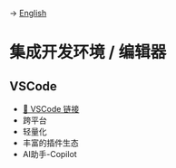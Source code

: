-> [English](/DEVENV/IDE/ide.md)

# 集成开发环境 / 编辑器

## VSCode
- [🔗 VSCode 链接](https://code.visualstudio.com/)
- 跨平台
- 轻量化
- 丰富的插件生态
- AI助手-Copilot